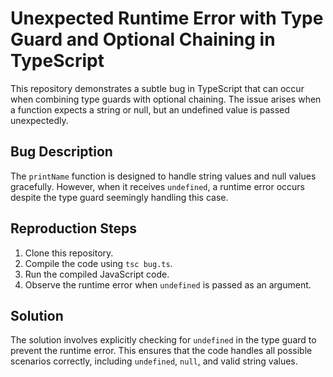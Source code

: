 # Unexpected Runtime Error with Type Guard and Optional Chaining in TypeScript

This repository demonstrates a subtle bug in TypeScript that can occur when combining type guards with optional chaining.  The issue arises when a function expects a string or null, but an undefined value is passed unexpectedly.

## Bug Description
The `printName` function is designed to handle string values and null values gracefully.  However, when it receives `undefined`, a runtime error occurs despite the type guard seemingly handling this case.

## Reproduction Steps
1. Clone this repository.
2. Compile the code using `tsc bug.ts`.
3. Run the compiled JavaScript code.
4. Observe the runtime error when `undefined` is passed as an argument.

## Solution
The solution involves explicitly checking for `undefined` in the type guard to prevent the runtime error. This ensures that the code handles all possible scenarios correctly, including `undefined`, `null`, and valid string values.